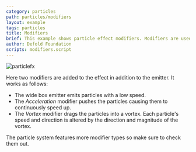 ```yaml
---
category: particles
path: particles/modifiers
layout: example
tags: particles
title: Modifiers
brief: This example shows particle effect modifiers. Modifiers are used to alter the path of emitted particles.
author: Defold Foundation
scripts: modifiers.script
---
```


![particlefx](modifiers.jpg)

Here two modifiers are added to the effect in addition to the emitter. It works as follows:

* The wide box emitter emits particles with a low speed.
* The *Acceleration* modifier pushes the particles causing them to continuously speed up.
* The *Vortex* modifier drags the particles into a vortex. Each particle's speed and direction is altered by the direction and magnitude of the vortex.

The particle system features more modifier types so make sure to check them out.